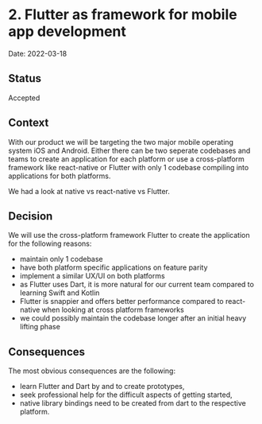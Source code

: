 # 2. Flutter as framework for mobile app development

Date: 2022-03-18

## Status

Accepted

## Context

With our product we will be targeting the two major mobile operating system iOS and Android. Either there can be two seperate codebases and teams to create an application for each platform or use a cross-platform framework like react-native or Flutter with only 1 codebase compiling into applications for both platforms.

We had a look at native vs react-native vs Flutter.

## Decision

We will use the cross-platform framework Flutter to create the application for the following reasons:

- maintain only 1 codebase
- have both platform specific applications on feature parity
- implement a similar UX/UI on both platforms
- as Flutter uses Dart, it is more natural for our current team compared to learning Swift and Kotlin
- Flutter is snappier and offers better performance compared to react-native when looking at cross platform frameworks
- we could possibly maintain the codebase longer after an initial heavy lifting phase

## Consequences

The most obvious consequences are the following:

- learn Flutter and Dart by and to create prototypes,
- seek professional help for the difficult aspects of getting started,
- native library bindings need to be created from dart to the respective platform.
